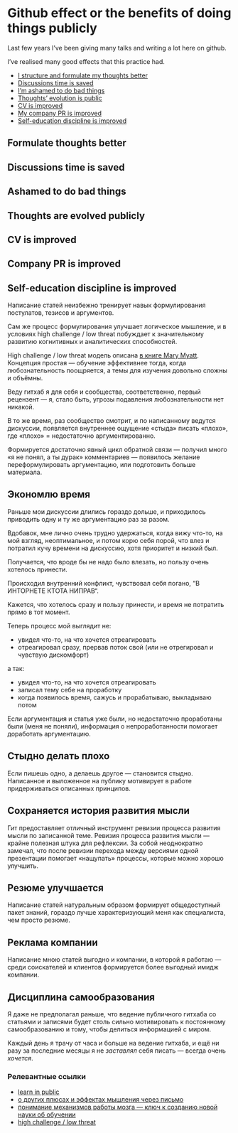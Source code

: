 # Github effect or the benefits of doing things publicly

Last few years I’ve been giving many talks and writing a lot here on github.

I’ve realised many good effects that this practice had.

- [I structure and formulate my thoughts better](#formulate-thoughts-better)
- [Discussions time is saved](#discussions-time-is-saved)
- [I’m ashamed to do bad things](#ashamed-to-do-bad-things)
- [Thoughts’ evolution is public](#thoughts-are-evolved-publicly)
- [CV is improved](#cv-is-improved)
- [My company PR is improved](#company-pr-is-improved)
- [Self-education discipline is improved](#self-education-discipline-improved)

## Formulate thoughts better
## Discussions time is saved
## Ashamed to do bad things
## Thoughts are evolved publicly
## CV is improved
## Company PR is improved
## Self-education discipline is improved

Написание статей неизбежно тренирует навык формулирования постулатов, тезисов и аргументов.

Сам же процесс формулирования улучшает логическое мышление, и в условиях high challenge / low threat побуждает к значительному развитию когнитивных и аналитических способностей.

High challenge / low threat модель описана [в книге Mary Myatt](books.md). Концепция простая — обучение эффективнее тогда, когда любознательность поощряется, а темы для изучения довольно сложны и объёмны.

Веду гитхаб я для себя и сообщества, соответственно, первый рецензент — я, стало быть, угрозы подавления любознательности нет никакой.

В то же время, раз сообщество смотрит, и по написанному ведутся дискуссии, появляется внутреннее ощущение «стыда» писать «плохо», где «плохо» = недостаточно аргументированно.

Формируется достаточно явный цикл обратной связи — получил много «я не понял, а ты дурак» комментариев — появилось желание переформулировать аргументацию, или подготовить больше материала.

## Экономлю время

Раньше мои дискуссии длились гораздо дольше, и приходилось приводить одну и ту же аргументацию раз за разом.

Вдобавок, мне лично очень трудно удержаться, когда вижу что-то, на мой взгляд, неоптимальное, и потом корю себя порой, что влез и потратил кучу времени на дискуссию, хотя приоритет и низкий был.

Получается, что вроде бы не надо было влезать, но пользу очень хотелось принести.

Происходил внутренний конфликт, чувствовал себя погано, “В ИНТОРНЕТЕ КТОТА НИПРАВ“.

Кажется, что хотелось сразу и пользу принести, и время не потратить прямо в тот момент.

Теперь процесс мой выглядит не:
- увидел что-то, на что хочется отреагировать
- отреагировал сразу, прервав поток свой (или не отрегировал и чувствую дискомфорт)

а так:
- увидел что-то, на что хочется отреагировать
- записал тему себе на проработку
- когда появилось время, сажусь и прорабатываю, выкладываю потом

Если аргументация и статья уже были, но недостаточно проработаны были (меня не поняли), информация о непроработанности помогает доработать аргументацию.

## Cтыдно делать плохо

Если пишешь одно, а делаешь другое — становится стыдно. Написанное и выложенное на публику мотивирует в работе придерживаться описанных принципов.

## Сохраняется история развития мысли

Гит предоставляет отличный инструмент ревизии процесса развития мысли по записанной теме. Ревизия процесса развития мысли — крайне полезная штука для рефлексии. За собой неоднократно замечал, что после ревизии перехода между версиями одной презентации помогает «нащупать» процессы, которые можно хорошо улучшить.

## Резюме улучшается

Написание статей натуральным образом формирует общедоступный пакет знаний, гораздо лучше характеризующий меня как специалиста, чем просто резюме.

## Реклама компании

Написание мною статей выгодно и компании, в которой я работаю — среди соискателей и клиентов формируется более выгодный имидж компании.

## Дисциплина самообразования

Я даже не предполагал раньше, что ведение публичного гитхаба со статьями и записями будет столь сильно мотивировать к постоянному самообразованию и тому, чтобы делиться информацией с миром.

Каждый день я трачу от часа и больше на ведение гитхаба, и ещё ни разу за последние месяцы я не _заставлял_ себя писать — всегда очень _хочется_.

### Релевантные ссылки

- [learn in public](https://www.swyx.io/learn-in-public/)
- [о других плюсах и эффектах мышления через письмо](https://habr.com/ru/post/526336/)
- [понимание механизмов работы мозга — ключ к созданию новой науки об обучении](https://www.oecd-ilibrary.org/education/understanding-the-brain/summary/russian_9789264174986-sum-ru;jsessionid=v4d5WWJcy6x2s57K7N5sOMsM.ip-10-240-5-92)
- [high challenge / low threat](https://www.amazon.com/High-Challenge-Low-Threat-Leaders/dp/190971786X)
